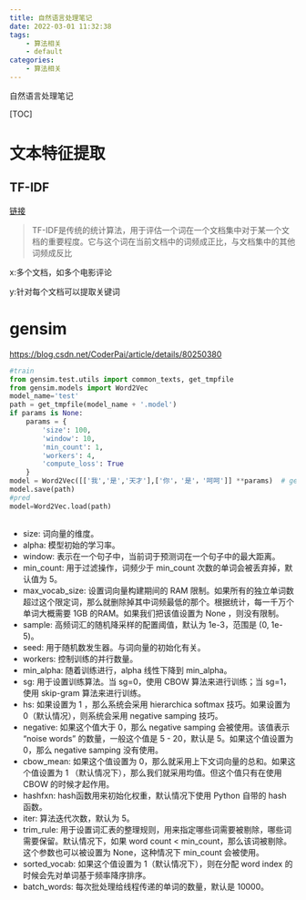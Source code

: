 ```yaml
---
title: 自然语言处理笔记
date: 2022-03-01 11:32:38
tags:
    - 算法相关
    - default
categories: 
    - 算法相关
---
```


自然语言处理笔记

<!-- more -->


[TOC]

# 文本特征提取

## TF-IDF

[链接](<https://blog.csdn.net/The_lastest/article/details/79093407>)

> TF-IDF是传统的统计算法，用于评估一个词在一个文档集中对于某一个文档的重要程度。它与这个词在当前文档中的词频成正比，与文档集中的其他词频成反比

x:多个文档，如多个电影评论

y:针对每个文档可以提取关键词

# gensim

<https://blog.csdn.net/CoderPai/article/details/80250380>

```python
#train
from gensim.test.utils import common_texts, get_tmpfile
from gensim.models import Word2Vec
model_name='test'
path = get_tmpfile(model_name + '.model')
if params is None:
    params = {
        'size': 100,
        'window': 10,
        'min_count': 1,
        'workers': 4,
        'compute_loss': True
    }
model = Word2Vec([['我','是','天才'],['你'，'是'，'呵呵']] **params)  # get_latest_training_loss().
model.save(path)
#pred
model=Word2Vec.load(path)
 
```

- size: 词向量的维度。
- alpha: 模型初始的学习率。
- window: 表示在一个句子中，当前词于预测词在一个句子中的最大距离。
- min_count: 用于过滤操作，词频少于 min_count 次数的单词会被丢弃掉，默认值为 5。
- max_vocab_size: 设置词向量构建期间的 RAM 限制。如果所有的独立单词数超过这个限定词，那么就删除掉其中词频最低的那个。根据统计，每一千万个单词大概需要 1GB 的RAM。如果我们把该值设置为 None ，则没有限制。
- sample: 高频词汇的随机降采样的配置阈值，默认为 1e-3，范围是 (0, 1e-5)。
- seed: 用于随机数发生器。与词向量的初始化有关。
- workers: 控制训练的并行数量。
- min_alpha: 随着训练进行，alpha 线性下降到 min_alpha。
- sg: 用于设置训练算法。当 sg=0，使用 CBOW 算法来进行训练；当 sg=1，使用 skip-gram 算法来进行训练。
- hs: 如果设置为 1 ，那么系统会采用 hierarchica softmax 技巧。如果设置为 0（默认情况），则系统会采用 negative samping 技巧。
- negative: 如果这个值大于 0，那么 negative samping 会被使用。该值表示 “noise words” 的数量，一般这个值是 5 - 20，默认是 5。如果这个值设置为 0，那么 negative samping 没有使用。
- cbow_mean: 如果这个值设置为 0，那么就采用上下文词向量的总和。如果这个值设置为 1 （默认情况下），那么我们就采用均值。但这个值只有在使用 CBOW 的时候才起作用。
- hashfxn: hash函数用来初始化权重，默认情况下使用 Python 自带的 hash 函数。
- iter: 算法迭代次数，默认为 5。
- trim_rule: 用于设置词汇表的整理规则，用来指定哪些词需要被剔除，哪些词需要保留。默认情况下，如果 word count < min_count，那么该词被剔除。这个参数也可以被设置为 None，这种情况下 min_count 会被使用。
- sorted_vocab: 如果这个值设置为 1（默认情况下），则在分配 word index 的时候会先对单词基于频率降序排序。
- batch_words: 每次批处理给线程传递的单词的数量，默认是 10000。